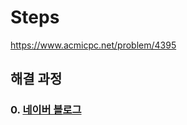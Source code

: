 # Steps
https://www.acmicpc.net/problem/4395
## 해결 과정
### 0. [네이버 블로그](https://blog.naver.com/alsrua7222/222630179772)
